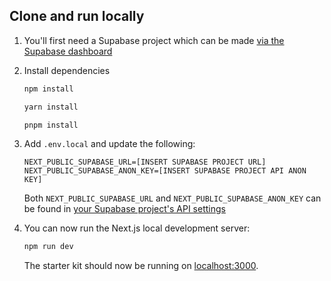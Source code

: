 ## Clone and run locally

1. You'll first need a Supabase project which can be made [via the Supabase dashboard](https://database.new)

2. Install dependencies

   ```bash
   npm install
   ```

   ```bash
   yarn install
   ```

   ```bash
   pnpm install
   ```

3. Add `.env.local` and update the following:

   ```
   NEXT_PUBLIC_SUPABASE_URL=[INSERT SUPABASE PROJECT URL]
   NEXT_PUBLIC_SUPABASE_ANON_KEY=[INSERT SUPABASE PROJECT API ANON KEY]
   ```

   Both `NEXT_PUBLIC_SUPABASE_URL` and `NEXT_PUBLIC_SUPABASE_ANON_KEY` can be found in [your Supabase project's API settings](https://app.supabase.com/project/_/settings/api)

4. You can now run the Next.js local development server:

   ```bash
   npm run dev
   ```

   The starter kit should now be running on [localhost:3000](http://localhost:3000/).
